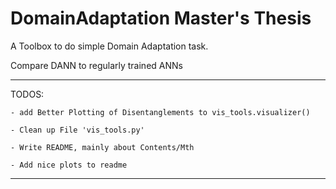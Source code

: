 # DomainAdaptation Master's Thesis
A Toolbox to do simple Domain Adaptation task.

Compare DANN to regularly trained ANNs

____________________________
TODOS:

    - add Better Plotting of Disentanglements to vis_tools.visualizer()
    
    - Clean up File 'vis_tools.py'
    
    - Write README, mainly about Contents/Mth
    
    - Add nice plots to readme
    
____________________________
